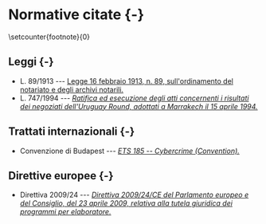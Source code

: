 # Normative citate {-}

<!-- La numerazione delle note a piè di pagina non è ripristinata dopo un capitolo non numerato: 
https://tex.stackexchange.com/questions/53529/how-to-reset-footnote-numbering-at-chapter-and-at-frontmatter-chapters

Ripristina manualmente il numero delle note a piè di pagina in LaTeX: https://tex.stackexchange.com/a/359707 -->

\setcounter{footnote}{0}

## Leggi {-}

- L. 89/1913 --- [Legge 16 febbraio 1913, n. 89, sull'ordinamento del notariato e degli archivi notarili.](https://www.normattiva.it/uri-res/N2Ls?urn:nir:stato:legge:1913-02-16;89)
- L. 747/1994 --- [*Ratifica ed esecuzione degli atti concernenti i risultati dei negoziati dell'Uruguay Round, adottati a Marrakech il 15 aprile 1994.*](https://www.normattiva.it/uri-res/N2Ls?urn:nir:stato:legge:1994-12-29;747)

## Trattati internazionali {-}

- Convenzione di Budapest --- [*ETS 185 -- Cybercrime (Convention).*](https://rm.coe.int/1680081561)

## Direttive europee {-}

- Direttiva 2009/24 --- [*Direttiva 2009/24/CE del Parlamento europeo e del Consiglio, del 23 aprile 2009, relativa alla tutela giuridica dei programmi per elaboratore.*](http://data.europa.eu/eli/dir/2009/24/oj/ita)
